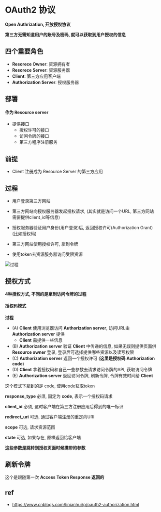 # OAuth2 协议

**Open Authrization, 开放授权协议**

**第三方无需知道用户的账号及密码, 就可以获取到用户授权的信息**





## 四个重要角色

- **Resorece Owner**:   资源拥有者
- **Resorece Server**: 资源服务器
- **Client**:  第三方应用客户端
- **Authorization Server**: 授权服务器



## 部署

#### 作为 Resource server

- 提供接口
  - 授权许可的接口
  - 访问令牌的接口
  - 第三方程序注册服务



## 前提

- Client 注册成为 Resource Server 的第三方应用



## 过程

- 用户登录第三方网站
- 第三方网站向授权服务器发起授权请求, (其实就是访问一个URL, 第三方网站需要提供client_id等信息)
- 授权服务器验证用户身份(用户登录)后, 返回授权许可(Authorization Grant) (比如授权码)
- 第三方网站使用授权许可, 拿到令牌

- 使用token去资源服务器访问受限资源

![过程](https://images2015.cnblogs.com/blog/168328/201612/168328-20161228154537320-2101529434.jpg)



## 授权方式

**4种授权方式, 不同的是拿到访问令牌的过程**



#### 授权码模式

**过程**

- (A) **Client** 使用浏览器访问 **Authorization server**, 访问URL由 **Authorization server** 提供
  - **Client** 需提供一些信息
- (B) **Authorization server** 验证 **Client** 中传递的信息, 如果无误则提供页面供 **Resource owner** 登录, 登录后可选择提供哪些资源以及读写权限
- (C) **Authorization server** 返回一个授权许可 (**这里是授权码 Authorization code**)
- (D) **Client** 拿着授权码和自己一些参数去请求访问令牌的API, 获取访问令牌
- (E) **Authorization server** 返回访问令牌, 刷新令牌, 令牌有效时间给 **Client**



这个模式下拿到的是 code, 使用code获取token

**response_type**    必须, 固定为 **code**, 表示一个授权码请求

**client_id**    必须, 这时客户端在第三方注册应用后得到的唯一标识

**redirect_uri**    可选, 通过客户端注册的重定向URI

**scope**   可选, 请求资源范围

**state**    可选, 如果存在, 原样返回给客户端

**这些参数是跳转到授权页面时候携带的参数**







## 刷新令牌

这个是跟随第一次 **Access Token Response 返回的**





## ref

- https://www.cnblogs.com/linianhui/p/oauth2-authorization.html